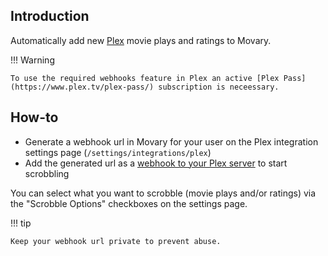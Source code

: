 ## Introduction

Automatically add new [Plex](https://www.plex.tv/) movie plays and ratings to Movary.

!!! Warning

    To use the required webhooks feature in Plex an active [Plex Pass](https://www.plex.tv/plex-pass/) subscription is neceessary.

## How-to
- Generate a webhook url in Movary for your user on the Plex integration settings page (`/settings/integrations/plex`)
- Add the generated url as a [webhook to your Plex server](https://support.plex.tv/articles/115002267687-webhooks/) to start scrobbling

You can select what you want to scrobble (movie plays and/or ratings) via the "Scrobble Options" checkboxes on the settings page.

!!! tip

    Keep your webhook url private to prevent abuse.
